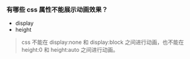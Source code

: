 ### 有哪些 css 属性不能展示动画效果？
* display
* height 

> css 不能在 display:none 和 display:block 之间进行动画，也不能在 height:0 和 height:auto 之间进行动画。